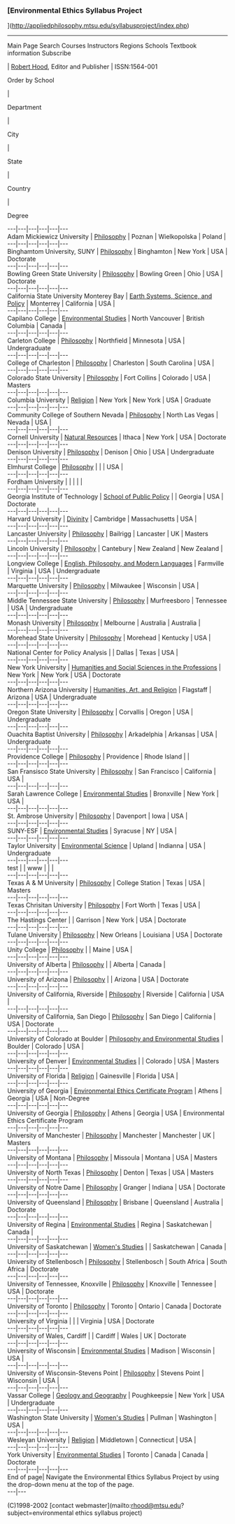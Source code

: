 ### [Environmental Ethics Syllabus Project
](http://appliedphilosophy.mtsu.edu/syllabusproject/index.php)  
  
---  
  
Main Page Search Courses Instructors Regions Schools Textbook information
Subscribe

| [Robert Hood](http://appliedphilosophy.mtsu.edu/index.html), Editor and
Publisher | ISSN:1564-001  
  
Order by School

|

Department

|

City

|

State

|

Country

|

Degree  
  
---|---|---|---|---|---  
Adam Mickiewicz University | [Philosophy](http://www.amu.edu.pl/welcome.html)
| Poznan | Wielkopolska | Poland |  
---|---|---|---|---|---  
Binghamtom University, SUNY | [Philosophy](http://philosophy.binghamton.edu/)
| Binghamton | New York | USA | Doctorate  
---|---|---|---|---|---  
Bowling Green State University |
[Philosophy](http://www.bgsu.edu/departments/phil/index.html) | Bowling Green
| Ohio | USA | Doctorate  
---|---|---|---|---|---  
California State University Monterey Bay | [Earth Systems, Science, and
Policy]() | Monterrey | California | USA |  
---|---|---|---|---|---  
Capilano College | [Environmental Studies]() | North Vancouver | British
Columbia | Canada |  
---|---|---|---|---|---  
Carleton College | [Philosophy](http://www.carleton.edu/curricular/PHIL/) |
Northfield | Minnesota | USA | Undergraduate  
---|---|---|---|---|---  
College of Charleston | [Philosophy]() | Charleston | South Carolina | USA |  
---|---|---|---|---|---  
Colorado State University |
[Philosophy](http://www.cep.unt.edu/other/colorado.html) | Fort Collins |
Colorado | USA | Masters  
---|---|---|---|---|---  
Columbia University | [Religion](http://www.columbia.edu/cu/religion/) | New
York | New York | USA | Graduate  
---|---|---|---|---|---  
Community College of Southern Nevada | [Philosophy]() | North Las Vegas |
Nevada | USA |  
---|---|---|---|---|---  
Cornell University | [Natural Resources](http://www.dnr.cornell.edu/) | Ithaca
| New York | USA | Doctorate  
---|---|---|---|---|---  
Denison University | [Philosophy]() | Denison | Ohio | USA | Undergraduate  
---|---|---|---|---|---  
Elmhurst College | [Philosophy]() |  |  | USA |  
---|---|---|---|---|---  
Fordham University | []() |  |  |  |  
---|---|---|---|---|---  
Georgia Institute of Technology | [School of Public
Policy](http://www.gatech.edu/spp/) |  | Georgia | USA | Doctorate  
---|---|---|---|---|---  
Harvard University | [Divinity](http://divweb.harvard.edu/index.htm) |
Cambridge | Massachusetts | USA |  
---|---|---|---|---|---  
Lancaster University | [Philosophy](http://www.lancs.ac.uk/users/philosophy/)
| Bailrigg | Lancaster | UK | Masters  
---|---|---|---|---|---  
Lincoln University | [Philosophy]() | Cantebury | New Zealand | New Zealand |  
---|---|---|---|---|---  
Longview College | [English, Philosophy, and Modern Languages]() | Farmville |
Virginia | USA | Undergraduate  
---|---|---|---|---|---  
Marquette University | [Philosophy]() | Milwaukee | Wisconsin | USA |  
---|---|---|---|---|---  
Middle Tennessee State University | [Philosophy](http://www.mtsu.edu/~phil/) |
Murfreesboro | Tennessee | USA | Undergraduate  
---|---|---|---|---|---  
Monash University | [Philosophy]() | Melbourne | Australia | Australia |  
---|---|---|---|---|---  
Morehead State University | [Philosophy]() | Morehead | Kentucky | USA |  
---|---|---|---|---|---  
National Center for Policy Analysis | []() | Dallas | Texas | USA |  
---|---|---|---|---|---  
New York University | [Humanities and Social Sciences in the Professions]() |
New York | New York | USA | Doctorate  
---|---|---|---|---|---  
Northern Arizona University | [Humanities, Art, and
Religion](http://www.nau.edu/~human/) | Flagstaff | Arizona | USA |
Undergraduate  
---|---|---|---|---|---  
Oregon State University | [Philosophy](http://osu.orst.edu/dept/philosophy/) |
Corvallis | Oregon | USA | Undergraduate  
---|---|---|---|---|---  
Ouachita Baptist University | [Philosophy]() | Arkadelphia | Arkansas | USA |
Undergraduate  
---|---|---|---|---|---  
Providence College | [Philosophy]() | Providence | Rhode Island |  |  
---|---|---|---|---|---  
San Fransisco State University | [Philosophy]() | San Francisco | California |
USA |  
---|---|---|---|---|---  
Sarah Lawrence College | [Environmental Studies]() | Bronxville | New York |
USA |  
---|---|---|---|---|---  
St. Ambrose University | [Philosophy]() | Davenport | Iowa | USA |  
---|---|---|---|---|---  
SUNY-ESF | [Environmental Studies](http://www.esf.edu/es) | Syracuse | NY |
USA |  
---|---|---|---|---|---  
Taylor University | [Environmental Science]() | Upland | Indianna | USA |
Undergraduate  
---|---|---|---|---|---  
test | []() | www |  |  |  
---|---|---|---|---|---  
Texas A & M University |
[Philosophy](http://philosophers.tamu.edu/Philosophy/Grad/) | College Station
| Texas | USA | Masters  
---|---|---|---|---|---  
Texas Chrisitan University | [Philosophy]() | Fort Worth | Texas | USA |  
---|---|---|---|---|---  
The Hastings Center | []() | Garrison | New York | USA | Doctorate  
---|---|---|---|---|---  
Tulane University | [Philosophy]() | New Orleans | Louisiana | USA | Doctorate  
---|---|---|---|---|---  
Unity College | [Philosophy]() |  | Maine | USA |  
---|---|---|---|---|---  
University of Alberta | [Philosophy]() |  | Alberta | Canada |  
---|---|---|---|---|---  
University of Arizona | [Philosophy]() |  | Arizona | USA | Doctorate  
---|---|---|---|---|---  
University of California, Riverside | [Philosophy]() | Riverside | California
| USA |  
---|---|---|---|---|---  
University of California, San Diego |
[Philosophy](http://orpheus.ucsd.edu/philo/) | San Diego | California | USA |
Doctorate  
---|---|---|---|---|---  
University of Colorado at Boulder | [Philosophy and Environmental Studies]() |
Boulder | Colorado | USA |  
---|---|---|---|---|---  
University of Denver | [Environmental Studies]() |  | Colorado | USA | Masters  
---|---|---|---|---|---  
University of Florida | [Religion]() | Gainesville | Florida | USA |  
---|---|---|---|---|---  
University of Georgia | [Environmental Ethics Certificate
Program](http://www.phil.uga.edu/eecp/) | Athens | Georgia | USA | Non-Degree  
---|---|---|---|---|---  
University of Georgia | [Philosophy](htp://www.phil.uga.edu/EECP/) | Athens |
Georgia | USA | Environmental Ethics Certificate Program  
---|---|---|---|---|---  
University of Manchester | [Philosophy]() | Manchester | Manchester | UK |
Masters  
---|---|---|---|---|---  
University of Montana |
[Philosophy](http://www.cep.unt.edu/other/montana.html) | Missoula | Montana |
USA | Masters  
---|---|---|---|---|---  
University of North Texas | [Philosophy](http://www.phil.unt.edu/graduate.htm)
| Denton | Texas | USA | Masters  
---|---|---|---|---|---  
University of Notre Dame | [Philosophy]() | Granger | Indiana | USA |
Doctorate  
---|---|---|---|---|---  
University of Queensland |
[Philosophy](http://www.uq.edu.au/philosophy/home.html) | Brisbane |
Queensland | Australia | Doctorate  
---|---|---|---|---|---  
University of Regina | [Environmental Studies]() | Regina | Saskatchewan |
Canada |  
---|---|---|---|---|---  
University of Saskatchewan | [Women's Studies]() |  | Saskatchewan | Canada |  
---|---|---|---|---|---  
University of Stellenbosch |
[Philosophy](http://www.cep.unt.edu/other/stellen.html) | Stellenbosch | South
Africa | South Africa | Doctorate  
---|---|---|---|---|---  
University of Tennessee, Knoxville | [Philosophy]() | Knoxville | Tennessee |
USA | Doctorate  
---|---|---|---|---|---  
University of Toronto | [Philosophy]() | Toronto | Ontario | Canada |
Doctorate  
---|---|---|---|---|---  
University of Virginia | []() |  | Virginia | USA | Doctorate  
---|---|---|---|---|---  
University of Wales, Cardiff | [](http://www.cep.unt.edu/other/cardiff.html) |
Cardiff | Wales | UK | Doctorate  
---|---|---|---|---|---  
University of Wisconsin | [Environmental Studies]() | Madison | Wisconsin |
USA |  
---|---|---|---|---|---  
University of Wisconsin-Stevens Point |
[Philosophy](http://www.uwsp.edu/acad/phil/) | Stevens Point | Wisconsin | USA
|  
---|---|---|---|---|---  
Vassar College | [Geology and
Geography](http://www.vassar.edu/departments.html#geol) | Poughkeepsie | New
York | USA | Undergraduate  
---|---|---|---|---|---  
Washington State University | [Women's Studies]() | Pullman | Washington | USA
|  
---|---|---|---|---|---  
Wesleyan University | [Religion]() | Middletown | Connecticut | USA |  
---|---|---|---|---|---  
York University | [Environmental Studies](http://www.yorku.ca/faculty/fes/) |
Toronto | Canada | Canada | Doctorate  
---|---|---|---|---|---  
End of page| Navigate the Environmental Ethics Syllabus Project by using the
drop-down menu at the top of the page.  
---|---  
  
(C)1998-2002 [contact webmaster](mailto:rhood@mtsu.edu?subject=environmental
ethics syllabus project)

